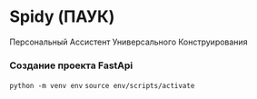 # Spidy (ПАУК)
Персональный Ассистент Универсального Конструирования


### Создание проекта FastApi
```python -m venv env```
```source env/scripts/activate```

